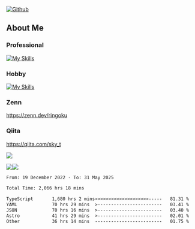 [![Github](https://img.shields.io/github/followers/skyt-a?label=Follow&style=social)](https://github.com/skyt-a)

## About Me
### Professional
[![My Skills](https://skillicons.dev/icons?i=react,ts,js,nodejs,java,graphql,firebase,githubactions&theme=light)](https://skillicons.dev)
### Hobby
[![My Skills](https://skillicons.dev/icons?i=unity,rust,py&theme=light)](https://skillicons.dev)

### Zenn
https://zenn.dev/ringoku
### Qiita
https://qiita.com/sky_t


![](https://github-profile-summary-cards.vercel.app/api/cards/profile-details?username=skyt-a&theme=default)

![](https://github-profile-summary-cards.vercel.app/api/cards/repos-per-language?username=skyt-a&theme=default)![](https://github-profile-summary-cards.vercel.app/api/cards/stats?username=RinGoku&theme=default)

<!--START_SECTION:waka-->

```txt
From: 19 December 2022 - To: 31 May 2025

Total Time: 2,066 hrs 18 mins

TypeScript       1,680 hrs 2 mins>>>>>>>>>>>>>>>>>>>>-----   81.31 %
YAML             70 hrs 29 mins  >------------------------   03.41 %
JSON             70 hrs 16 mins  >------------------------   03.40 %
Astro            41 hrs 29 mins  >------------------------   02.01 %
Other            36 hrs 14 mins  -------------------------   01.75 %
```

<!--END_SECTION:waka-->
